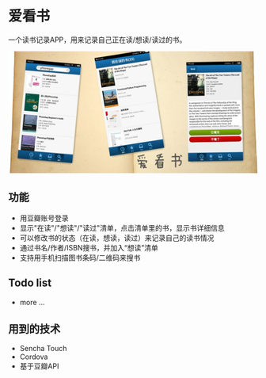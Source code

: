 # 爱看书
一个读书记录APP，用来记录自己正在读/想读/读过的书。

![](screenshots/aikanshu.png)


## 功能
* 用豆瓣账号登录
* 显示"在读"/"想读"/"读过"清单，点击清单里的书，显示书详细信息
* 可以修改书的状态（在读，想读，读过）来记录自己的读书情况
* 通过书名/作者/ISBN搜书，并加入“想读”清单
* 支持用手机扫描图书条码/二维码来搜书

## Todo list
* more ...

## 用到的技术
* Sencha Touch
* Cordova
* 基于豆瓣API
